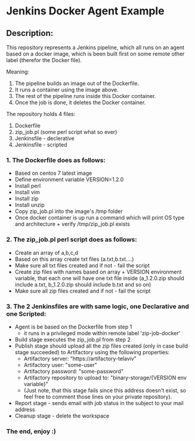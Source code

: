 # Jenkins Docker Agent Example

## Description:

This repository represents a Jenkins pipeline, which all runs on an agent based on a docker image, 
which is been built first on some remote other label (therefor the Docker file).


Meaning:
1. The pipeline builds an image out of the Dockerfile.
2. It runs a container using the image above.
3. The rest of the pipeline runs inside this Docker container.
4. Once the job is done, it deletes the Docker container.

The repository holds 4 files:
1. Dockerfile
2. zip_job.pl (some perl script what so ever)
3. Jenkinsfile - declerative
4. Jenkinsfile - scripted


### 1. The Dockerfile does as follows:
* Based on centos 7 latest image
* Define environment variable VERSION=1.2.0
* Install perl
* Install vim
* Install zip
* Install unzip
* Copy zip_job.pl into the image's /tmp folder
* Once docker container is up run a command which will print OS type and architecture + verify /tmp/zip_job.pl exists

### 2. The zip_job.pl perl script does as follows:
* Create an array of a,b,c,d
* Based on this array create txt files (a.txt,b.txt….)
* Make sure all txt files created and if not - fail the script
* Create zip files with names based on array + VERSION environment variable, that each one will have one txt file inside (a_1.2.0.zip should include a.txt, b_1.2.0.zip should include b.txt  and so on)
* Make sure all zip files created and if not - fail the script 

### 3. The 2 Jenkinsfiles are with same logic, one Declarative and one Scripted:
* Agent is be based on the Dockerfile from step 1
  - it runs in a privileged mode within remote label 'zip-job-docker'
* Build stage executes the zip_job.pl from step 2
* Publish stage should upload all the zip files created (only in case build stage succeeded) to Artifactory using the following properties:
  - Artifactory server: "https://artifactory-telaviv"
  - Artifactory user: "some-user"
  - Artifactory password: "some-password"
  - Artifactory repository to upload to: "binary-storage/{VERSION env variable}"
  - (Just note, that this stage fails since this address doesn't exist, so feel free to comment those lines on your private repository).
* Report stage - sends email with job status in the subject to your mail address
* Cleanup stage - delete the workspace


### The end, enjoy :)

